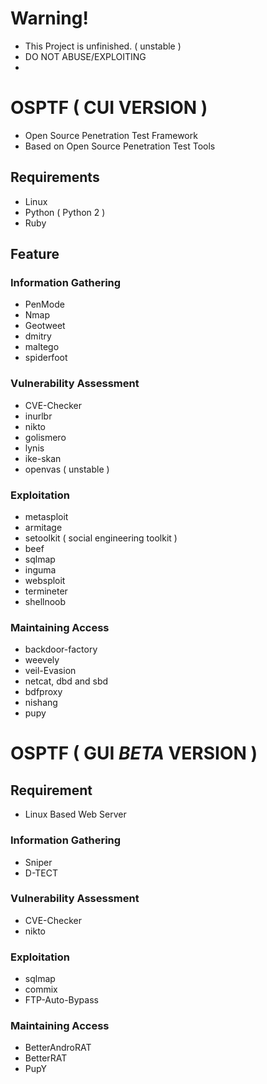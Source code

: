 # Warning!
- This Project is unfinished. ( unstable )
- DO NOT ABUSE/EXPLOITING
- 
# OSPTF ( CUI VERSION )
- Open Source Penetration Test Framework
- Based on Open Source Penetration Test Tools

## Requirements
- Linux
- Python ( Python 2 )
- Ruby
## Feature

### Information Gathering
- PenMode
- Nmap
- Geotweet
- dmitry
- maltego
- spiderfoot

### Vulnerability Assessment
- CVE-Checker
- inurlbr
- nikto
- golismero
- lynis
- ike-skan
- openvas ( unstable )

### Exploitation
- metasploit
- armitage
- setoolkit ( social engineering toolkit )
- beef
- sqlmap
- inguma
- websploit
- termineter
- shellnoob

### Maintaining Access
- backdoor-factory
- weevely
- veil-Evasion
- netcat, dbd and sbd
- bdfproxy
- nishang
- pupy

# OSPTF ( GUI *BETA* VERSION )

## Requirement
- Linux Based Web Server

### Information Gathering
- Sniper
- D-TECT

### Vulnerability Assessment
- CVE-Checker
- nikto

### Exploitation
- sqlmap
- commix
- FTP-Auto-Bypass

### Maintaining Access
- BetterAndroRAT
- BetterRAT
- PupY
